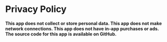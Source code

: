 # Privacy Policy

#### This app does not collect or store personal data.  This app does not make network connections.  This app does not have in-app purchases or ads.  The source code for this app is available on GitHub.  
